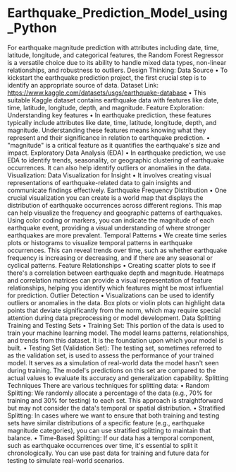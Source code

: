 # Earthquake_Prediction_Model_using_Python
 For earthquake magnitude prediction with attributes including date, time, latitude, longitude, and categorical features, the Random Forest Regressor is a versatile choice due to its ability to handle mixed data types, non-linear relationships, and robustness to outliers.
Design Thinking: 
Data Source 
•	To kickstart the earthquake prediction project, the first crucial step is to identify an appropriate source of data.
Dataset Link: https://www.kaggle.com/datasets/usgs/earthquake-database
•	This suitable Kaggle dataset contains earthquake data with features like date, time, latitude, longitude, depth, and magnitude.
Feature Exploration: 
Understanding key features 
•	In earthquake prediction, these features typically include attributes like date, time, latitude, longitude, depth, and magnitude. Understanding these features means knowing what they represent and their significance in relation to earthquake prediction. 
•	"magnitude" is a critical feature as it quantifies the earthquake's size and impact.
Exploratory Data Analysis (EDA) 
•	In earthquake prediction, we use EDA to identify trends, seasonality, or geographic clustering of earthquake occurrences. It can also help identify outliers or anomalies in the data.
Visualization: 
Data Visualization for Insight 
•	It involves creating visual representations of earthquake-related data to gain insights and communicate findings effectively. 
Earthquake Frequency Distribution 
•	One crucial visualization you can create is a world map that displays the distribution of earthquake occurrences across different regions. This map can help visualize the frequency and geographic patterns of earthquakes. Using color coding or markers, you can indicate the magnitude of each earthquake event, providing a visual understanding of where stronger earthquakes are more prevalent.
Temporal Patterns 
•	We create time series plots or histograms to visualize temporal patterns in earthquake occurrences. This can reveal trends over time, such as whether earthquake frequency is increasing or decreasing, and if there are any seasonal or cyclical patterns.
Feature Relationships 
•	Creating scatter plots to see if there's a correlation between earthquake depth and magnitude. Heatmaps and correlation matrices can provide a visual representation of feature relationships, helping you identify which features might be most influential for prediction.
Outlier Detection 
•	Visualizations can be used to identify outliers or anomalies in the data. Box plots or violin plots can highlight data points that deviate significantly from the norm, which may require special attention during data preprocessing or model development.
Data Splitting 
Training and Testing Sets 
•	Training Set: This portion of the data is used to train your machine learning model. The model learns patterns, relationships, and trends from this dataset. It is the foundation upon which your model is built. 
•	Testing Set (Validation Set): The testing set, sometimes referred to as the validation set, is used to assess the performance of your trained model. It serves as a simulation of real-world data the model hasn't seen during training. The model's predictions on this set are compared to the actual values to evaluate its accuracy and generalization capability.
Splitting Techniques 
There are various techniques for splitting data: 
•	Random Splitting: We randomly allocate a percentage of the data (e.g., 70% for training and 30% for testing) to each set. This approach is straightforward but may not consider the data's temporal or spatial distribution. 
•	Stratified Splitting: In cases where we want to ensure that both training and testing sets have similar distributions of a specific feature (e.g., earthquake magnitude categories), you can use stratified splitting to maintain that balance. 
•	Time-Based Splitting: If our data has a temporal component, such as earthquake occurrences over time, it's essential to split it chronologically. You can use past data for training and future data for testing to simulate real-world scenarios.

